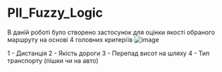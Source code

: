 # PII_Fuzzy_Logic
В даній роботі було створено застосунок для оцінки якості обраного маршруту
на основі 4 головних критеріїв
![image](https://github.com/unlugir/PII_Fuzzy_Logic/assets/55494717/eb91f0c0-7d05-492b-a823-f8a487166d67)

1 - Дистанція
2 - Якість дороги
3 - Перепад висот на шляху
4 - Тип транспорту (пішки чи на авто)
